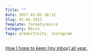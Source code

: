 ```yaml
---
Title: ""
Date: 2017-01-01 18:12
Slug: 01-01-1812
Template: formats/micro
Category: Micro
Tags: productivity, instagram
---
```


[How I hope to keep [my inbox] all year.][link]

[link]: https://www.instagram.com/p/BOvVuhggCk0/
